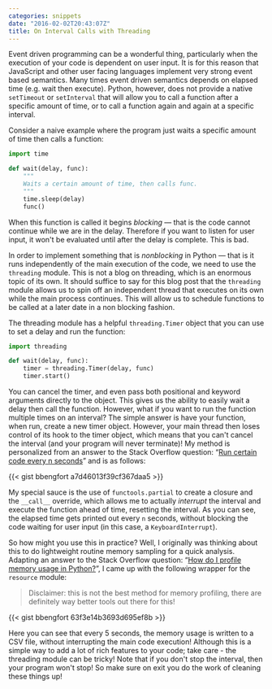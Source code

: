 ```yaml
---
categories: snippets
date: "2016-02-02T20:43:07Z"
title: On Interval Calls with Threading
---
```


Event driven programming can be a wonderful thing, particularly when the execution of your code is dependent on user input. It is for this reason that JavaScript and other user facing languages implement very strong event based semantics. Many times event driven semantics depends on elapsed time (e.g. wait then execute). Python, however, does not provide a native `setTimeout` or `setInterval` that will allow you to call a function after a specific amount of time, or to call a function again and again at a specific interval.

Consider a naive example where the program just waits a specific amount of time then calls a function:

```python
import time

def wait(delay, func):
    """
    Waits a certain amount of time, then calls func.
    """
    time.sleep(delay)
    func()
```

When this function is called it begins _blocking_ &mdash; that is the code cannot continue while we are in the delay. Therefore if you want to listen for user input, it won't be evaluated until after the delay is complete. This is bad.

In order to implement something that is _nonblocking_ in Python &mdash; that is it runs independently of the main execution of the code, we need to use the `threading` module. This is not a blog on threading, which is an enormous topic of its own. It should suffice to say for this blog post that the `threading` module allows us to spin off an independent thread that executes on its own while the main process continues. This will allow us to schedule functions to be called at a later date in a non blocking fashion.

The threading module has a helpful `threading.Timer` object that you can use to set a delay and run the function:

```python
import threading

def wait(delay, func):
    timer = threading.Timer(delay, func)
    timer.start()
```

You can cancel the timer, and even pass both positional and keyword arguments directly to the object. This gives us the ability to easily wait a delay then call the function. However, what if you want to run the function multiple times on an interval? The simple answer is have your function, when run, create a new timer object. However, your main thread then loses control of its hook to the timer object, which means that you can't cancel the interval (and your program will never terminate)! My method is personalized from an answer to the Stack Overflow question: &ldquo;[Run certain code every n seconds](http://stackoverflow.com/questions/3393612/run-certain-code-every-n-seconds)&rdquo; and is as follows:

{{< gist bbengfort a7d46013f39cf367daa5 >}}

My special sauce is the use of `functools.partial` to create a closure and the `__call__` override, which allows me to actually _interrupt_ the interval and execute the function ahead of time, resetting the interval. As you can see, the elapsed time gets printed out every `n` seconds, without blocking the code waiting for user input (in this case, a `KeyboardInterrupt`).

So how might you use this in practice? Well, I originally was thinking about this to do lightweight routine memory sampling for a quick analysis. Adapting an answer to the Stack Overflow question: &ldquo;[How do I profile memory usage in Python?](http://stackoverflow.com/questions/552744/how-do-i-profile-memory-usage-in-python)&rdquo;, I came up with the following wrapper for the `resource` module:

> Disclaimer: this is not the best method for memory profiling, there are definitely way better tools out there for this!

{{< gist bbengfort 63f3e14b3693d695ef8b >}}

Here you can see that every 5 seconds, the memory usage is written to a CSV file, without interrupting the main code execution! Although this is a simple way to add a lot of rich features to your code; take care - the threading module can be tricky! Note that if you don't stop the interval, then your program won't stop! So make sure on exit you do the work of cleaning these things up!
